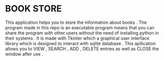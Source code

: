 # BOOK STORE 

This application helps you to store the information about books . The program made in this repo is an executable program means that you can share the program with other users without the need of installing python in their systems . It is made with Tkinter which a graphical user interface library which is designed to interact with sqlite database .
This apllication allows you to VIEW , SEARCH , ADD , DELETE entries as well as CLOSE the window after use .
